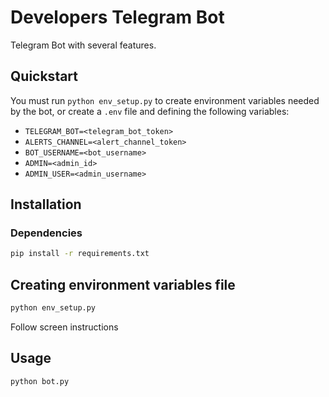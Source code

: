 # Developers Telegram Bot
 
Telegram Bot with several features.


## Quickstart
You must run ```python env_setup.py``` to create environment variables needed by the bot, or create a ```.env``` file and defining the following variables:

- ```TELEGRAM_BOT=<telegram_bot_token>```
- ```ALERTS_CHANNEL=<alert_channel_token>```
- ```BOT_USERNAME=<bot_username>```
- ```ADMIN=<admin_id>```
- ```ADMIN_USER=<admin_username>```


## Installation

### Dependencies

```bash
pip install -r requirements.txt
```

## Creating environment variables file

```bash
python env_setup.py
```

Follow screen instructions

## Usage

```bash
python bot.py
```
